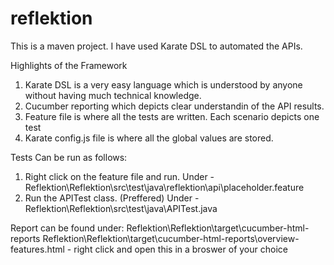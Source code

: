 # reflektion

This is a maven project. I have used Karate DSL to automated the APIs.

Highlights of the Framework
1. Karate DSL is a very easy language which is understood by anyone without having much technical knowledge.
2. Cucumber reporting which depicts clear understandin of the API results.
3. Feature file is where all the tests are written. Each scenario depicts one test
4. Karate config.js file is where all the global values are stored.

Tests Can be run as follows:
1. Right click on the feature file and run. Under - Reflektion\Reflektion\src\test\java\reflektion\api\placeholder.feature
2. Run the APITest class. (Preffered) Under - Reflektion\Reflektion\src\test\java\APITest.java

Report can be found under:
Reflektion\Reflektion\target\cucumber-html-reports
Reflektion\Reflektion\target\cucumber-html-reports\overview-features.html - right click and open this in a broswer of your choice
